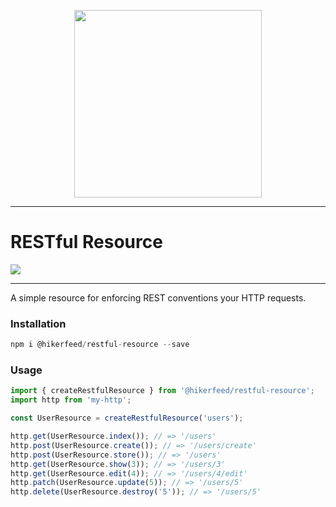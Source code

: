 <p align="center"><img width="300" src="https://hikerfeed.com/_nuxt/img/f3d1507.svg"></p>

---

# RESTful Resource

<img src="https://github.com/hikerfeed/restful-resource/workflows/Node CI/badge.svg" />

---

A simple resource for enforcing REST conventions your HTTP requests. 


### Installation

```ts
npm i @hikerfeed/restful-resource --save
```

### Usage

```ts
import { createRestfulResource } from '@hikerfeed/restful-resource';
import http from 'my-http';

const UserResource = createRestfulResource('users');

http.get(UserResource.index()); // => '/users'
http.post(UserResource.create()); // => '/users/create'
http.post(UserResource.store()); // => '/users'
http.get(UserResource.show(3)); // => '/users/3'
http.get(UserResource.edit(4)); // => '/users/4/edit'
http.patch(UserResource.update(5)); // => '/users/5'
http.delete(UserResource.destroy('5')); // => '/users/5'
```
